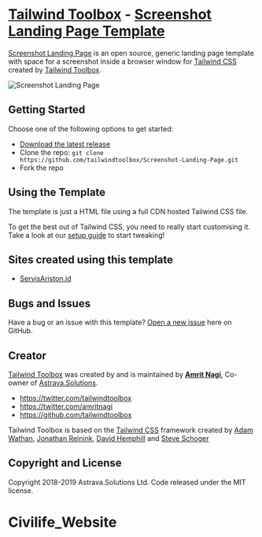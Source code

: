 # [Tailwind Toolbox](https://www.tailwindtoolbox.com/) - [Screenshot Landing Page Template](https://www.tailwindtoolbox.com/templates/screenshot-landing-page)

[Screenshot Landing Page](https://www.tailwindtoolbox.com/templates/screenshot-landing-page) is an open source, generic landing page template with space for a screenshot inside a browser window for [Tailwind CSS](https://tailwindcss.com/) created by [Tailwind Toolbox](https://www.tailwindtoolbox.com/).

![Screenshot Landing Page](https://www.tailwindtoolbox.com/templates/screenshot-landing-page.png)


## Getting Started

Choose one of the following options to get started:
* [Download the latest release](https://github.com/tailwindtoolbox/Screenshot-Landing-Page/archive/master.zip)
* Clone the repo: `git clone https://github.com/tailwindtoolbox/Screenshot-Landing-Page.git`
* Fork the repo

## Using the Template

The template is just a HTML file using a full CDN hosted Tailwind CSS file.

To get the best out of Tailwind CSS, you need to really start customising it.
Take a look at our [setup guide](https://www.tailwindtoolbox.com/setup) to start tweaking!

## Sites created using this template

* [ServisAriston.id](https://servisariston.id)


## Bugs and Issues

Have a bug or an issue with this template? [Open a new issue](https://github.com/tailwindtoolbox/Screenshot-Landing-Page/issues/new) here on GitHub.

## Creator

[Tailwind Toolbox](https://www.tailwindtoolbox.com/) was created by and is maintained by **[Amrit Nagi](https://amritnagi.info/)**, Co-owner of [Astrava.Solutions](https://astrava.solutions).

* https://twitter.com/tailwindtoolbox
* https://twitter.com/amritnagi
* https://github.com/tailwindtoolbox

Tailwind Toolbox is based on the [Tailwind CSS](https://www.tailwindcss.com/) framework created by [Adam Wathan](https://twitter.com/adamwathan), [Jonathan Reinink](https://twitter.com/reinink), [David Hemphill](https://twitter.com/davidhemphill) and [Steve Schoger](https://twitter.com/steveschoger)




## Copyright and License

Copyright 2018-2019 Astrava.Solutions Ltd. Code released under the MIT license.
# Civilife_Website
